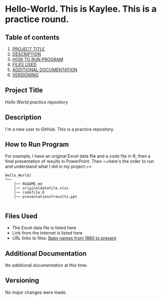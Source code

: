 # Hello-World. This is Kaylee. This is a practice round.

## Table of contents

1. [PROJECT TITLE](#Project-Title)
2. [DESCRIPTION](#Description)
3. [HOW TO RUN PROGRAM](#How-to-run-program)
4. [FILES USED](#files-used)
5. [ADDITIONAL DOCUMENTATION](#additional-documentation)
6. [VERSIONING](#versioning)

## Project Title

*Hello World practice repository* 

## Description

I'm a new user to GitHub. This is a practice repository.

## How to Run Program 

For example, I have an original Excel data file and a code file in R, then a final presentation of results in PowerPoint. Then ==here's the order to run and understand what I did in my project.==
```text
Hello_World/
└── 
    │── README.md
    │── originaldatafile.xlsx
    │── codefile.R
    │── presentationofresults.ppt
   
```

## Files Used 

- The Excel data file is listed here
- Link from the Internet is listed here 
- URL links to files:
[Baby names from 1880 to present](https://catalog.data.gov/dataset/baby-names-from-social-security-card-applications-national-level-data)

  
## Additional Documentation

No additional documentation at this time.  


## Versioning

No major changes were made.
